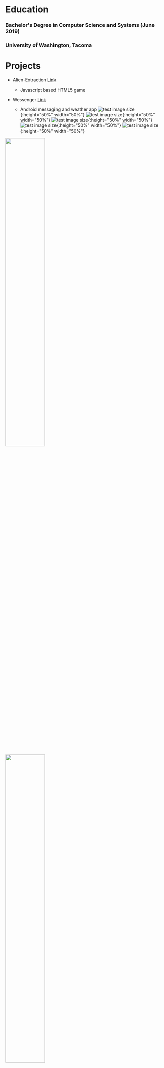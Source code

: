 # Education
### Bachelor's Degree in Computer Science and Systems (June 2019)
### University of Washington, Tacoma


# Projects

* Alien-Extraction [Link](http://ethanwc.net/Alien-Extraction)
  * Javascript based HTML5 game
  
* Wessenger [Link](github.com/ethanwc/Wessenger)
  * Android messaging and weather app
![test image size](/img/app1.jpg){:height="50%" width="50%"}
![test image size](/img/app2.jpg){:height="50%" width="50%"}
![test image size](/img/app3.jpg){:height="50%" width="50%"}
![test image size](/img/app4.jpg){:height="50%" width="50%"}
![test image size](/img/app5.jpg){:height="50%" width="50%"}

<div class="row">
  <div class="column">
    <img src="/img/app1.jpg" style="width:50%">
  </div>
 <div class="column">
    <img src="/img/app1.jpg" style="width:50%">
  </div>
</div>

* Animal Showdown [Link](ethanwc.net/Animal-Showdown)
  * Javascript based emergence simulation
  * Saves simulation state to a database

* Food Search [Link](github.com/ethanwc/FoodSearch)
  * ASP.net application for finding restaurants and food
  
* Wearable Garage Remote
  * Tizen Studio wearable app for controlling garage doors
  
  
**Bold** and _Italic_ and `Code` text
